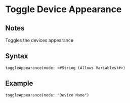 # Toggle Device Appearance
## Notes
Toggles the devices appearance
## Syntax
```
toggleAppearance(mode: <#String (Allows Variables)#>)
```
## Example
```
toggleAppearance(mode: "Device Name")
```